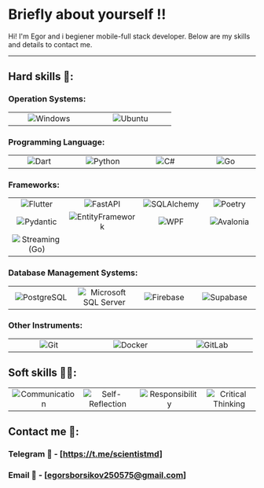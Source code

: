 # Briefly about yourself ‼️

Hi! I'm Egor and i begiener mobile-full stack developer. Below are my skills and details to contact me.

---

## Hard skills 🔨:

### Operation Systems:

<table>
  <tr>
    <td align="center" width="150">
      <img src="https://img.shields.io/badge/Windows-0078D6?style=for-the-badge&logo=windows&logoColor=white" alt="Windows"/>
    </td>
    <td align="center" width="150">
      <img src="https://img.shields.io/badge/Ubuntu-E95420?style=for-the-badge&logo=ubuntu&logoColor=white" alt="Ubuntu"/>
    </td>
  </tr>
</table>

### Programming Language:

<table>
  <tr>
    <td align="center" width="150">
      <img src="https://img.shields.io/badge/Dart-0175C2?style=for-the-badge&logo=dart&logoColor=white" alt="Dart"/>
    </td>
    <td align="center" width="150">
      <img src="https://img.shields.io/badge/Python-3776AB?style=for-the-badge&logo=python&logoColor=white" alt="Python"/>
    </td>
    <td align="center" width="150">
      <img src="https://img.shields.io/badge/C%23-239120?style=for-the-badge&logo=c-sharp&logoColor=white" alt="C#"/>
    </td>
    <td align="center" width="150">
      <img src="https://img.shields.io/badge/Go-00ADD8?style=for-the-badge&logo=go&logoColor=white" alt="Go"/>
    </td>
  </tr>
</table>

### Frameworks:

<table>
  <tr>
    <td align="center" width="150">
      <img src="https://img.shields.io/badge/Flutter-02569B?style=for-the-badge&logo=flutter&logoColor=white" alt="Flutter"/>
    </td>
    <td align="center" width="150">
      <img src="https://img.shields.io/badge/FastAPI-009688?style=for-the-badge&logo=fastapi&logoColor=white" alt="FastAPI"/>
    </td>
    <td align="center" width="150">
      <img src="https://img.shields.io/badge/SQLAlchemy-000000?style=for-the-badge&logo=sqlalchemy&logoColor=white" alt="SQLAlchemy"/>
    </td>
    <td align="center" width="150">
      <img src="https://img.shields.io/badge/Poetry-60A5FA?style=for-the-badge&logo=poetry&logoColor=white" alt="Poetry"/>
    </td>
  </tr>
  <tr>
    <td align="center" width="150">
      <img src="https://img.shields.io/badge/Pydantic-306998?style=for-the-badge&logo=pydantic&logoColor=white" alt="Pydantic"/>
    </td>
    <td align="center" width="150">
      <img src="https://img.shields.io/badge/EntityFramework-512BD4?style=for-the-badge&logo=entityframework&logoColor=white" alt="EntityFramework"/>
    </td>
    <td align="center" width="150">
      <img src="https://img.shields.io/badge/WPF-5C2D91?style=for-the-badge&logo=wpf&logoColor=white" alt="WPF"/>
    </td>
    <td align="center" width="150">
      <img src="https://img.shields.io/badge/Avalonia-007ACC?style=for-the-badge&logo=avalonia&logoColor=white" alt="Avalonia"/>
    </td>
  </tr>
  <tr>
    <td align="center" width="150">
      <img src="https://img.shields.io/badge/Streaming(Go)-00ADD8?style=for-the-badge&logo=go&logoColor=white" alt="Streaming (Go)"/>
    </td>
  </tr>
</table>

### Database Management Systems:

<table>
  <tr>
    <td align="center" width="150">
      <img src="https://img.shields.io/badge/PostgreSQL-316192?style=for-the-badge&logo=postgresql&logoColor=white" alt="PostgreSQL"/>
    </td>
    <td align="center" width="150">
      <img src="https://img.shields.io/badge/Microsoft%20SQL%20Server-CC2927?style=for-the-badge&logo=microsoft-sql-server&logoColor=white" alt="Microsoft SQL Server"/>
    </td>
    <td align="center" width="150">
      <img src="https://img.shields.io/badge/Firebase-FFCA28?style=for-the-badge&logo=firebase&logoColor=white" alt="Firebase"/>
    </td>
    <td align="center" width="150">
      <img src="https://img.shields.io/badge/Supabase-3ECF8E?style=for-the-badge&logo=supabase&logoColor=white" alt="Supabase"/>
    </td>
  </tr>
</table>

### Other Instruments:

<table>
  <tr>
    <td align="center" width="150">
      <img src="https://img.shields.io/badge/Git-F05032?style=for-the-badge&logo=git&logoColor=white" alt="Git"/>
    </td>
    <td align="center" width="150">
      <img src="https://img.shields.io/badge/Docker-2496ED?style=for-the-badge&logo=docker&logoColor=white" alt="Docker"/>
    </td>
    <td align="center" width="150">
      <img src="https://img.shields.io/badge/GitLab-FC6D26?style=for-the-badge&logo=gitlab&logoColor=white" alt="GitLab"/>
    </td>
  </tr>
</table>

## Soft skills 💁‍♂️:

<table>
  <tr>
    <td align="center" width="150">
      <img src="https://img.shields.io/badge/Communication-FF69B4?style=for-the-badge&logoColor=white" alt="Communication"/>
    </td>
    <td align="center" width="150">
      <img src="https://img.shields.io/badge/Self--Reflection-8A2BE2?style=for-the-badge&logoColor=white" alt="Self-Reflection"/>
    </td>
    <td align="center" width="150">
      <img src="https://img.shields.io/badge/Responsibility-FF4500?style=for-the-badge&logoColor=white" alt="Responsibility"/>
    </td>
    <td align="center" width="150">
      <img src="https://img.shields.io/badge/Critical%20Thinking-FFD700?style=for-the-badge&logoColor=white" alt="Critical Thinking"/>
    </td>
  </tr>
</table> 

## Contact me 📱:

### Telegram 💬 - [https://t.me/scientistmd]
### Email 📧 - [egorsborsikov250575@gmail.com]
